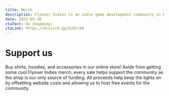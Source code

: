 ```yaml
---
title: Merch
description: Flyover Indies is an indie game development community in Kansas City in Midwest region. Join us for events and to connect with game developers in the area.
date: 2021-05-30
ctaText: Go shopping!
ctaLink: https://discord.gg/8JdcrkR
---
```


# Support us

Buy shirts, hoodies, and accessories in our online store! Aside from getting some cool Flyover Indies merch, every sale helps support the community as the shop is our only source of funding. All proceeds help keep the lights on by offsetting website costs and allowing us to host free events for the community.
